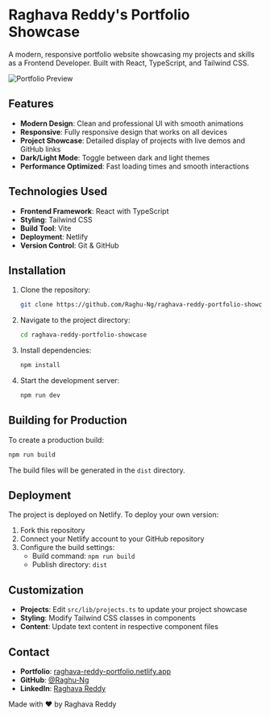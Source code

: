 # Raghava Reddy's Portfolio Showcase

A modern, responsive portfolio website showcasing my projects and skills as a Frontend Developer. Built with React, TypeScript, and Tailwind CSS.

![Portfolio Preview](/uploads/4e4dad60-4605-4b3f-b805-11655ff3853b.png)

## Features

- **Modern Design**: Clean and professional UI with smooth animations
- **Responsive**: Fully responsive design that works on all devices
- **Project Showcase**: Detailed display of projects with live demos and GitHub links
- **Dark/Light Mode**: Toggle between dark and light themes
- **Performance Optimized**: Fast loading times and smooth interactions

## Technologies Used

- **Frontend Framework**: React with TypeScript
- **Styling**: Tailwind CSS
- **Build Tool**: Vite
- **Deployment**: Netlify
- **Version Control**: Git & GitHub

## Installation

1. Clone the repository:

   ```bash
   git clone https://github.com/Raghu-Ng/raghava-reddy-portfolio-showcase.git
   ```

2. Navigate to the project directory:

   ```bash
   cd raghava-reddy-portfolio-showcase
   ```

3. Install dependencies:

   ```bash
   npm install
   ```

4. Start the development server:

   ```bash
   npm run dev
   ```

## Building for Production

To create a production build:

```bash
npm run build
```

The build files will be generated in the `dist` directory.

## Deployment

The project is deployed on Netlify. To deploy your own version:

1. Fork this repository
2. Connect your Netlify account to your GitHub repository
3. Configure the build settings:
   - Build command: `npm run build`
   - Publish directory: `dist`

## Customization

- **Projects**: Edit `src/lib/projects.ts` to update your project showcase
- **Styling**: Modify Tailwind CSS classes in components
- **Content**: Update text content in respective component files

## Contact

- **Portfolio**: [raghava-reddy-portfolio.netlify.app](https://raghava-reddy-portfolio.netlify.app)
- **GitHub**: [@Raghu-Ng](https://github.com/Raghu-Ng)
- **LinkedIn**: [Raghava Reddy](https://www.linkedin.com/in/raghava-reddy-ng/)


Made with ❤️ by Raghava Reddy
